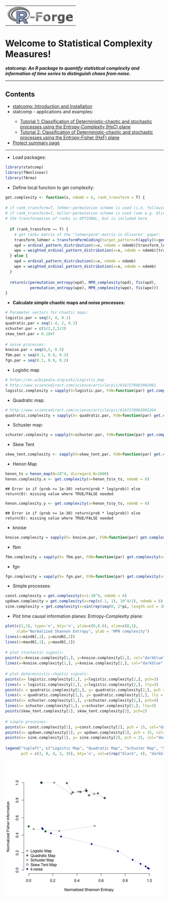 
<!-- This is the project specific website template -->
<!-- It can be changed as liked or replaced by other content -->

<html>
<body>

<!-- R-Forge Logo -->


<table border="0" width="100%" cellspacing="0" cellpadding="0">
<tr>
<td>
<img src="logo.png" />
</td> 
</tr>
</table>

<!-- get project title  -->
<!-- own website starts here, the following may be changed as you like -->

<h1>Welcome to Statistical Complexity Measures!</h1>
<em><p><strong>statcomp: An R package to quantify statistical complexity and information of time series to distinguish chaos from noise.
</strong> </p></em>

<!-- menu -->
<hr>
<h2>Contents</h2>
<ul>
  <li><a href="index.html">statcomp: Introduction and Installation</a></li> 
  <li>statcomp - applications and examples:</li>
  <ul>
		<li><a href="statcomp_example1.html">Tutorial 1: Classification of Deterministic-chaotic and stochastic processes using the Entropy-Complexity (HxC) plane </a></li>
    <li><a href="statcomp_example1.html">Tutorial 2: Classification of Deterministic-chaotic and stochastic processes using the Entropy-Fisher (HxF) plane </a></li>
	</ul>
	<li><a href="http://r-forge.r-project.org/projects/statcomp/">Project summary page</a></li>
</ul>
<hr>
<!-- end of menu -->

- Load packages:

```r
library(statcomp)
library(fNonlinear)
library(fArma)
```

- Define local function to get complexity:

```r
get.complexity <- function(x, ndemb = 6, rank_transform = T) {

# if rank_transform=T, lehmer-permutation scheme is used (i.e. following Olivares et al. 2012, Physica A 391 (2012) 2518-2526)
# if rank_transform=T, keller-permutation scheme is used (see e.g. Olivares et al. 2012, Physica A 391 (2012) 2518-2526)
# the transformation of ranks is OPTIONAL, but is included here

  if (rank_transform == T) {
    # get ranks matrix of the "lehmerperm"-matrix in Olivares' paper:
    transform_lehmer = transformPermCoding(target_pattern=t(apply(X=generate_lehmerperm_matrix(ndemb=6), MARGIN=1, FUN=rank_to_permutation)), ndemb=6)
    opd = ordinal_pattern_distribution(x=x, ndemb = ndemb)[transform_lehmer]
    wpe = weighted_ordinal_pattern_distribution(x=x, ndemb = ndemb)[transform_lehmer]
  } else {
    opd = ordinal_pattern_distribution(x=x, ndemb = ndemb)
    wpe = weighted_ordinal_pattern_distribution(x=x, ndemb = ndemb)
  }
    
  return(c(permutation_entropy(opd), MPR_complexity(opd), fis(opd),
           permutation_entropy(wpe), MPR_complexity(wpe), fis(wpe)))
}
```

- **Calculate simple chaotic maps and noise processes:**

```r
# Parameter vectors for chaotic maps:
logistic.par = seq(3, 4, 0.1)
quadratic.par = seq(1.4, 2, 0.1)
schuster.par = c(5/2,2,3/2)
skew_tent.par = 0.1847

# noise processes:
knoise.par = seq(0,5, 0.5)
fbm.par = seq(0.1, 0.9, 0.2)
fgn.par = seq(0.1, 0.9, 0.2)
```

- Logistic map

```r
# https://en.wikipedia.org/wiki/Logistic_map
# http://www.sciencedirect.com/science/article/pii/0167278983902981
logistic.complexity = sapply(X=logistic.par, FUN=function(par) get.complexity(x= logistic_map(N=10^5, r=par, disregard_N=10^5), ndemb=6))
```

- Quadratic map:

```r
# http://www.sciencedirect.com/science/article/pii/0167278983901264
quadratic.complexity = sapply(X= quadratic.par, FUN=function(par) get.complexity(quadratic_map(N= 10^4, k=par)))
```

- Schuster map:

```r
schuster.complexity = sapply(X=schuster.par, FUN=function(par) get.complexity(schuster_map(N= 10^4, z=par, disregard_N=10^3)))
```

- Skew Tent

```r
skew_tent.complexity <- sapply(X=skew_tent.par, FUN=function(par) get.complexity(x=skew_tent_map(N=10^4, a=par, disregard_N=10^3), ndemb = 6))
```

- Henon Map

```r
henon_ts = henon_map(N=10^4, disregard_N=1000)
henon.complexity.x <- get.complexity(x=henon_ts$x_ts, ndemb = 6)
```

```
## Error in if (prob >= 1e-30) return(prob * log(prob)) else return(0): missing value where TRUE/FALSE needed
```

```r
henon.complexity.y <- get.complexity(x=henon_ts$y_ts, ndemb = 6)
```

```
## Error in if (prob >= 1e-30) return(prob * log(prob)) else return(0): missing value where TRUE/FALSE needed
```

- knoise

```r
knoise.complexity = sapply(X= knoise.par, FUN=function(par) get.complexity(x=powernoise(k=par, N=10^4)[[1]], ndemb=6))
```

- fbm

```r
fbm.complexity = sapply(X= fbm.par, FUN=function(par) get.complexity(x=fbmSim(n = 10^4, H = par, method = "circ", fgn=F, doplot=F), ndemb = 6))
```

- fgn

```r
fgn.complexity = sapply(X= fgn.par, FUN=function(par) get.complexity(x=fbmSim(n = 10^4, H=par, method="circ", fgn=T, doplot=F), ndemb = 6))
```

- Simple processes:

```r
const.complexity = get.complexity(x=1:10^4, ndemb = 6)
updown.complexity = get.complexity(x=rep(c(-1, 1), 10^4/2), ndemb = 6)
sine.complexity = get.complexity(x=sin(rep(seq(0, 2*pi, length.out = 365), 10^4/12)), ndemb = 6)
```

- Plot time causal information planes: Entropy-Complexity plane:

```r
plot(c(1,1), type='n', bty='n', ylim=c(0,0.6), xlim=c(0,1),
     xlab="Normalized Shannon Entropy", ylab = "MPR complexity")
lines(x=mind6[,1], y=mind6[,2])
lines(x=maxd6[,1], y=maxd6[,2])

# plot stochastic signals:
points(x=knoise.complexity[1,], y=knoise.complexity[2,], col="darkblue", pch = 16)
lines(x=knoise.complexity[1,], y=knoise.complexity[2,], col="darkblue", lty = 3)

# plot deterministic-chaotic signals:
points(x= logistic.complexity[1,], y=logistic.complexity[2,], pch=3)
lines(x = logistic.complexity[1,], y=logistic.complexity[2,], lty=3)
points(x = quadratic.complexity[1,], y= quadratic.complexity[2,], pch = 8)
lines(x = quadratic.complexity[1,], y= quadratic.complexity[2,], lty = 3)
points(x= schuster.complexity[1,], y=schuster.complexity[2,], pch=4)
lines(x= schuster.complexity[1,], y=schuster.complexity[2,], lty=3)
points(skew_tent.complexity[1], skew_tent.complexity[2], pch=2)

# simple processes:
points(x= const.complexity[1], y=const.complexity[2], pch = 15, col="darkgreen")
points(x= updown.complexity[1], y= updown.complexity[2], pch = 15, col="darkgreen")
points(x= sine.complexity[1], y= sine.complexity[2], pch = 15, col="darkgreen")

legend("topleft", c("Logistic Map", "Quadratic Map", "Schuster Map", "Skew Tent Map", "k-noise"), 
       pch = c(3, 8, 4, 2, 16), bty='n', col=c(rep("black", 4), "darkblue"))
```

![plot of chunk unnamed-chunk-13](figure/unnamed-chunk-13-1.png) 

